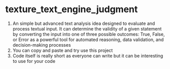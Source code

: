 # texture_text_engine_judgment
1. An simple but advanced text analysis idea designed to evaluate and process textual input. It can determine the validity of a given statement by converting the input into one of three possible outcomes: True, False, or Error as a powerful tool for automated reasoning, data validation, and decision-making processes
2. You can copy and paste and try use this project
3. Code itself is really short as everyone can write but it can be interesting to use for your code
